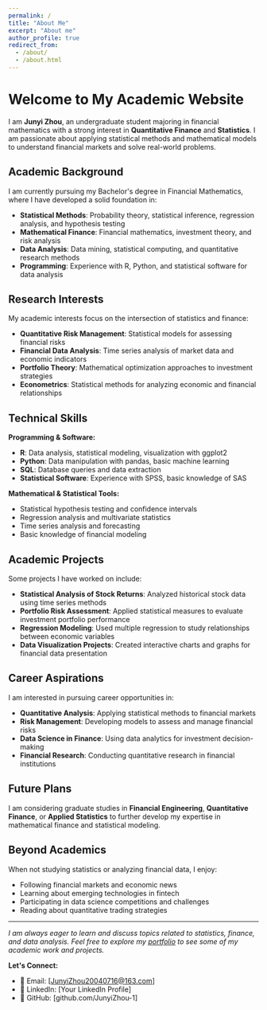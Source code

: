 ```yaml
---
permalink: /
title: "About Me"
excerpt: "About me"
author_profile: true
redirect_from: 
  - /about/
  - /about.html
---
```


# Welcome to My Academic Website

I am **Junyi Zhou**, an undergraduate student majoring in financial mathematics with a strong interest in **Quantitative Finance** and **Statistics**. I am passionate about applying statistical methods and mathematical models to understand financial markets and solve real-world problems.

## Academic Background

I am currently pursuing my Bachelor's degree in Financial Mathematics, where I have developed a solid foundation in:

- **Statistical Methods**: Probability theory, statistical inference, regression analysis, and hypothesis testing
- **Mathematical Finance**: Financial mathematics, investment theory, and risk analysis
- **Data Analysis**: Data mining, statistical computing, and quantitative research methods
- **Programming**: Experience with R, Python, and statistical software for data analysis

## Research Interests

My academic interests focus on the intersection of statistics and finance:

- **Quantitative Risk Management**: Statistical models for assessing financial risks
- **Financial Data Analysis**: Time series analysis of market data and economic indicators
- **Portfolio Theory**: Mathematical optimization approaches to investment strategies
- **Econometrics**: Statistical methods for analyzing economic and financial relationships

## Technical Skills

**Programming & Software:**
- **R**: Data analysis, statistical modeling, visualization with ggplot2
- **Python**: Data manipulation with pandas, basic machine learning
- **SQL**: Database queries and data extraction
- **Statistical Software**: Experience with SPSS, basic knowledge of SAS

**Mathematical & Statistical Tools:**
- Statistical hypothesis testing and confidence intervals
- Regression analysis and multivariate statistics
- Time series analysis and forecasting
- Basic knowledge of financial modeling

## Academic Projects

Some projects I have worked on include:

- **Statistical Analysis of Stock Returns**: Analyzed historical stock data using time series methods
- **Portfolio Risk Assessment**: Applied statistical measures to evaluate investment portfolio performance
- **Regression Modeling**: Used multiple regression to study relationships between economic variables
- **Data Visualization Projects**: Created interactive charts and graphs for financial data presentation

## Career Aspirations

I am interested in pursuing career opportunities in:
- **Quantitative Analysis**: Applying statistical methods to financial markets
- **Risk Management**: Developing models to assess and manage financial risks
- **Data Science in Finance**: Using data analytics for investment decision-making
- **Financial Research**: Conducting quantitative research in financial institutions

## Future Plans

I am considering graduate studies in **Financial Engineering**, **Quantitative Finance**, or **Applied Statistics** to further develop my expertise in mathematical finance and statistical modeling.

## Beyond Academics

When not studying statistics or analyzing financial data, I enjoy:
- Following financial markets and economic news
- Learning about emerging technologies in fintech
- Participating in data science competitions and challenges
- Reading about quantitative trading strategies

---

*I am always eager to learn and discuss topics related to statistics, finance, and data analysis. Feel free to explore my [portfolio](/portfolio/) to see some of my academic work and projects.*

**Let's Connect:**
- 📧 Email: [JunyiZhou20040716@163.com]
- 💼 LinkedIn: [Your LinkedIn Profile]
- 🐙 GitHub: [github.com/JunyiZhou-1]
